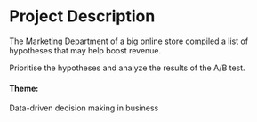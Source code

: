 # Project Description
The Marketing Department of a big online store compiled a list of hypotheses that may help boost revenue.

Prioritise the hypotheses and analyze the results of the A/B test.

#### Theme: 
Data-driven decision making in business
